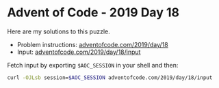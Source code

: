 # Advent of Code - 2019 Day 18
Here are my solutions to this puzzle.

* Problem instructions: [adventofcode.com/2019/day/18](https://adventofcode.com/2019/day/18)
* Input: [adventofcode.com/2019/day/18/input](https://adventofcode.com/2019/day/18/input)

Fetch input by exporting `$AOC_SESSION` in your shell and then:
```bash
curl -OJLsb session=$AOC_SESSION adventofcode.com/2019/day/18/input
```
